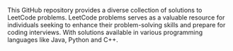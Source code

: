 This GitHub repository provides a diverse collection of solutions to LeetCode problems. LeetCode problems serves as a valuable resource for individuals seeking to enhance their problem-solving skills and prepare for coding interviews. With solutions available in various programming languages like Java, Python and C++.